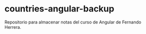 # countries-angular-backup
Repositorio para almacenar notas del curso de  Angular de Fernando Herrera.
